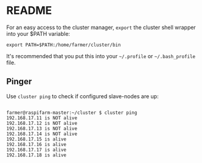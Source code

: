 # README

For an easy access to the cluster manager, `export` the cluster shell wrapper into your $PATH variable:


```shell
export PATH=$PATH:/home/farmer/cluster/bin
```

It's recommended that you put this into your `~/.profile` or `~/.bash_profile` file.


## Pinger

Use `cluster ping` to check if configured slave-nodes are up:

```shell

farmer@raspifarm-master:~/cluster $ cluster ping
192.168.17.11 is NOT alive
192.168.17.12 is NOT alive
192.168.17.13 is NOT alive
192.168.17.14 is NOT alive
192.168.17.15 is alive
192.168.17.16 is alive
192.168.17.17 is alive
192.168.17.18 is alive

```

